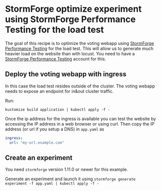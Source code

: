 # StormForge optimize experiment using StormForge Performance Testing for the load test

The goal of this recipe is to optimize the voting webapp using [StormForge Performance Testing](https://www.stormforge.io/performance-testing/) for the load test.
This will allow us to generate much heavier load on the website than with locust.
You need to have a [StormForge Performance Testing](https://www.stormforge.io/performance-testing/) account for this.

## Deploy the voting webapp with ingress

In this case the load test resides outside of the cluster. The voting webapp needs to expose an endpoint for in&out cluster traffic.

Run:

```terminal
kustomize build application | kubectl apply -f -
```

Once the ip address for the ingress is available you can test the website by accessing the IP address in a web browser or using curl. Then copy the IP address (or url if you setup a DNS) in `app.yaml` as

```yaml
ingress:
  url: "my-url.example.com"
```

## Create an experiment

You need `stormforge` version 1.11.0 or newer for this example.

Generate an experiment and launch it using `stormforge generate experiment -f app.yaml | kubectl apply -f -`
